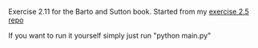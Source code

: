 Exercise 2.11 for the Barto and Sutton book. Started from my [exercise 2.5 repo](https://github.com/Joel-Singh/exercise-2-5)

If you want to run it yourself simply just run "python main.py"
